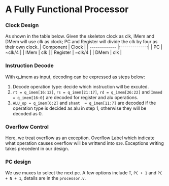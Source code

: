 # A Fully Functional Processor

### Clock Design
As shown in the table below. Given the skeleton clock as clk, IMem and DMem will use clk as clock; PC and Register will divide the clk by four as their own clock.
| Component | Clock   |
| -------------  |:-------------:|
| PC           | ~clk/4 |
| IMem         | clk       |
| Register            | ~clk/4     |
| DMem            | clk  |

### Instruction Decode
With q_imem as input, decoding can be expressed as steps below:

1. Decode operation type: decide which instruction will be excuted.
2. `rt = q_imem[16:12]`, `rs = q_imem[21:17]`, `rd = q_imem[26:22]` and `Immed = q_imem[16:0]` are decoded for register and alu operations. 
3. `ALU_op = q_imem[6:2]` and `shamt  = q_imem[11:7]` are decoded if the operation type is decided as alu in step 1, otherwise they will be decoded as 0.

### Overflow Control
Here, we treat overflow as an exception. Overflow Label which indicate what operation causes overflow will be writtend into `$30`. Exceptions writing takes precedent in our design.

### PC design
We use muxes to select the next pc. A few options include `T`, `PC + 1` and `PC + N + 1`, details are in the `processor.v`. 

